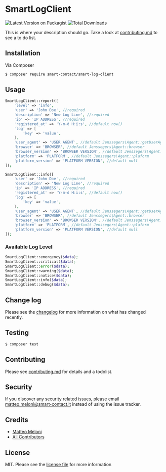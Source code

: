 # SmartLogClient

[![Latest Version on Packagist][ico-version]][link-packagist]
[![Total Downloads][ico-downloads]][link-downloads]

This is where your description should go. Take a look at [contributing.md](contributing.md) to see a to do list.

## Installation

Via Composer

``` bash
$ composer require smart-contact/smart-log-client
```

## Usage
```php
SmartLogClient::report([
    'level' => 'info',
    'user' => 'John Doe', //required
    'description' => 'New Log Line', //required
    'ip' => 'IP ADDRESS', //required
    'registered_at' => 'Y-m-d H:i:s', //default now()
    'log' => [
        'key' => 'value',
    ],
    'user_agent' => 'USER AGENT', //default Jenssegers\Agent::getUserAgent, 
    'browser' => 'BROWSER', //default Jenssegers\Agent::browser
    'browser_version' => 'BROWSER VERSION', //default Jenssegers\Agent::version
    'platform' => 'PLATFORM', //default Jenssegers\Agent::plaform
    'platform_version' => 'PLATFORM VERSION', //default null
]);
```

```php
SmartLogClient::info([
    'user' => 'John Doe', //required
    'description' => 'New Log Line', //required
    'ip' => 'IP ADDRESS', //required
    'registered_at' => 'Y-m-d H:i:s', //default now()
    'log' => [
        'key' => 'value',
    ],
    'user_agent' => 'USER AGENT', //default Jenssegers\Agent::getUserAgent, 
    'browser' => 'BROWSER', //default Jenssegers\Agent::browser
    'browser_version' => 'BROWSER VERSION', //default Jenssegers\Agent::version
    'platform' => 'PLATFORM', //default Jenssegers\Agent::plaform
    'platform_version' => 'PLATFORM VERSION', //default null
]);
```

### Available Log Level
```php
SmartLogClient::emergency($data);
SmartLogClient::critical($data);
SmartLogClient::error($data);
SmartLogClient::warning($data);
SmartLogClient::notice($data);
SmartLogClient::info($data);
SmartLogClient::debug($data);
```

## Change log

Please see the [changelog](changelog.md) for more information on what has changed recently.

## Testing

``` bash
$ composer test
```

## Contributing

Please see [contributing.md](contributing.md) for details and a todolist.

## Security

If you discover any security related issues, please email matteo.meloni@smart-contact.it instead of using the issue tracker.

## Credits

- [Matteo Meloni][link-author]
- [All Contributors][link-contributors]

## License

MIT. Please see the [license file](license.md) for more information.

[ico-version]: https://img.shields.io/packagist/v/smart-contact/smart-log-client.svg?style=flat-square
[ico-downloads]: https://img.shields.io/packagist/dt/smart-contact/smart-log-client.svg?style=flat-square

[link-packagist]: https://packagist.org/packages/smart-contact/smart-log-client
[link-downloads]: https://packagist.org/packages/smart-contact/smart-log-client
[link-author]: https://github.com/smart-contact
[link-contributors]: ../../contributors
